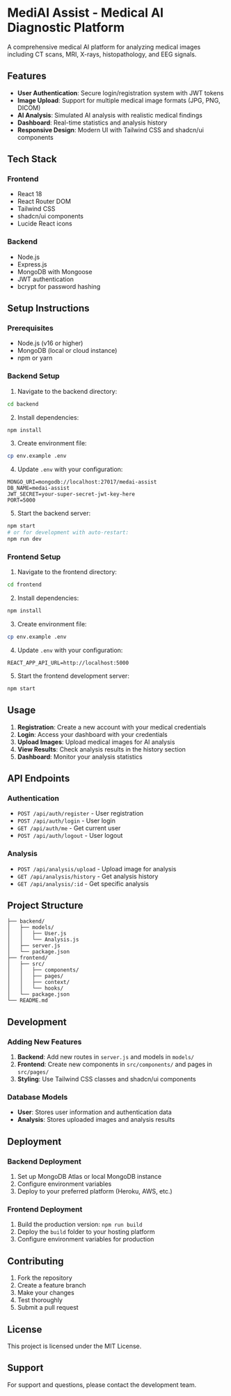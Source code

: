 # MediAI Assist - Medical AI Diagnostic Platform

A comprehensive medical AI platform for analyzing medical images including CT scans, MRI, X-rays, histopathology, and EEG signals.

## Features

- **User Authentication**: Secure login/registration system with JWT tokens
- **Image Upload**: Support for multiple medical image formats (JPG, PNG, DICOM)
- **AI Analysis**: Simulated AI analysis with realistic medical findings
- **Dashboard**: Real-time statistics and analysis history
- **Responsive Design**: Modern UI with Tailwind CSS and shadcn/ui components

## Tech Stack

### Frontend
- React 18
- React Router DOM
- Tailwind CSS
- shadcn/ui components
- Lucide React icons

### Backend
- Node.js
- Express.js
- MongoDB with Mongoose
- JWT authentication
- bcrypt for password hashing

## Setup Instructions

### Prerequisites
- Node.js (v16 or higher)
- MongoDB (local or cloud instance)
- npm or yarn

### Backend Setup

1. Navigate to the backend directory:
```bash
cd backend
```

2. Install dependencies:
```bash
npm install
```

3. Create environment file:
```bash
cp env.example .env
```

4. Update `.env` with your configuration:
```env
MONGO_URI=mongodb://localhost:27017/medai-assist
DB_NAME=medai-assist
JWT_SECRET=your-super-secret-jwt-key-here
PORT=5000
```

5. Start the backend server:
```bash
npm start
# or for development with auto-restart:
npm run dev
```

### Frontend Setup

1. Navigate to the frontend directory:
```bash
cd frontend
```

2. Install dependencies:
```bash
npm install
```

3. Create environment file:
```bash
cp env.example .env
```

4. Update `.env` with your configuration:
```env
REACT_APP_API_URL=http://localhost:5000
```

5. Start the frontend development server:
```bash
npm start
```

## Usage

1. **Registration**: Create a new account with your medical credentials
2. **Login**: Access your dashboard with your credentials
3. **Upload Images**: Upload medical images for AI analysis
4. **View Results**: Check analysis results in the history section
5. **Dashboard**: Monitor your analysis statistics

## API Endpoints

### Authentication
- `POST /api/auth/register` - User registration
- `POST /api/auth/login` - User login
- `GET /api/auth/me` - Get current user
- `POST /api/auth/logout` - User logout

### Analysis
- `POST /api/analysis/upload` - Upload image for analysis
- `GET /api/analysis/history` - Get analysis history
- `GET /api/analysis/:id` - Get specific analysis

## Project Structure

```
├── backend/
│   ├── models/
│   │   ├── User.js
│   │   └── Analysis.js
│   ├── server.js
│   └── package.json
├── frontend/
│   ├── src/
│   │   ├── components/
│   │   ├── pages/
│   │   ├── context/
│   │   └── hooks/
│   └── package.json
└── README.md
```

## Development

### Adding New Features

1. **Backend**: Add new routes in `server.js` and models in `models/`
2. **Frontend**: Create new components in `src/components/` and pages in `src/pages/`
3. **Styling**: Use Tailwind CSS classes and shadcn/ui components

### Database Models

- **User**: Stores user information and authentication data
- **Analysis**: Stores uploaded images and analysis results

## Deployment

### Backend Deployment
1. Set up MongoDB Atlas or local MongoDB instance
2. Configure environment variables
3. Deploy to your preferred platform (Heroku, AWS, etc.)

### Frontend Deployment
1. Build the production version: `npm run build`
2. Deploy the `build` folder to your hosting platform
3. Configure environment variables for production

## Contributing

1. Fork the repository
2. Create a feature branch
3. Make your changes
4. Test thoroughly
5. Submit a pull request

## License

This project is licensed under the MIT License.

## Support

For support and questions, please contact the development team.
